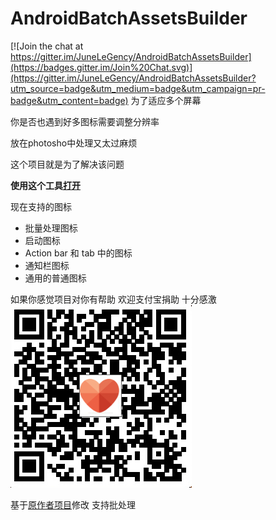 AndroidBatchAssetsBuilder
====================

[![Join the chat at https://gitter.im/JuneLeGency/AndroidBatchAssetsBuilder](https://badges.gitter.im/Join%20Chat.svg)](https://gitter.im/JuneLeGency/AndroidBatchAssetsBuilder?utm_source=badge&utm_medium=badge&utm_campaign=pr-badge&utm_content=badge)
 为了适应多个屏幕
 
 你是否也遇到好多图标需要调整分辨率
 
 放在photosho中处理又太过麻烦
 
 这个项目就是为了解决该问题
 
  **使用这个工具[打开](http://android.letvr.com/)**

现在支持的图标

- 批量处理图标
- 启动图标
- Action bar 和 tab 中的图标
- 通知栏图标
- 通用的普通图标

如果你感觉项目对你有帮助 欢迎支付宝捐助 十分感激
![](https://raw.githubusercontent.com/JuneLeGency/AndroidBatchAssetsBuilder/656eea9f4a9d49151bdc2363d26e6e8df06eff5d/src/css/donate.jpg)

基于[原作者项目](https://github.com/romannurik/AndroidAssetStudio)修改
支持批处理
